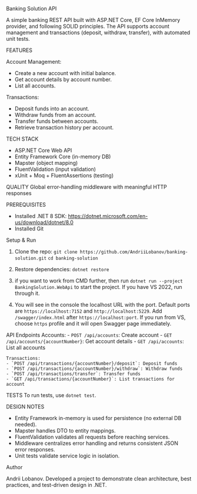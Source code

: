 Banking Solution API

A simple banking REST API built with ASP.NET Core, EF Core InMemory provider, and following SOLID principles.
The API supports account management and transactions (deposit, withdraw, transfer), with automated unit tests.

FEATURES

Account Management:
- Create a new account with initial balance.
- Get account details by account number.
- List all accounts.

Transactions:
- Deposit funds into an account.
- Withdraw funds from an account.
- Transfer funds between accounts.
- Retrieve transaction history per account.

TECH STACK
- ASP.NET Core Web API
- Entity Framework Core (in-memory DB)
- Mapster (object mapping)
- FluentValidation (input validation)
- xUnit + Moq + FluentAssertions (testing)

QUALITY
    Global error-handling middleware with meaningful HTTP responses

PREREQUISITES
- Installed .NET 8 SDK: https://dotnet.microsoft.com/en-us/download/dotnet/8.0
- Installed Git

Setup & Run

1. Clone the repo:
    `git clone https://github.com/AndriiLobanov/banking-solution.git`
    `cd banking-solution`

2. Restore dependencies:
`dotnet restore`

3. if you want to work from CMD further, then run `dotnet run --project BankingSolution.WebApi` to start the project.
    If you have VS 2022, run through it.

4. You will see in the console the localhost URL with the port. Default ports are `https://localhost:7152` and `http://localhost:5229`. Add `/swagger/index.html` after `https://localhost:port`. If you run from VS, choose `https` profile and it will open Swagger page immediately.

API Endpoints
    Accounts:
    - `POST /api/accounts`: Create account
    - `GET /api/accounts/{accountNumber}`: Get account details
    - `GET /api/accounts`: List all accounts

    Transactions:
    - `POST /api/transactions/{accountNumber}/deposit`: Deposit funds
    - `POST /api/transactions/{accountNumber}/withdraw`: Withdraw funds
    - `POST /api/transactions/transfer`: Transfer funds
    - `GET /api/transactions/{accountNumber}`: List transactions for account

TESTS
    To run tests, use `dotnet test`.

DESIGN NOTES
- Entity Framework in-memory is used for persistence (no external DB needed).
- Mapster handles DTO to entity mappings.
- FluentValidation validates all requests before reaching services.
- Middleware centralizes error handling and returns consistent JSON error responses.
- Unit tests validate service logic in isolation.

Author

Andrii Lobanov. Developed a project to demonstrate clean architecture, best practices, and test-driven design in .NET.